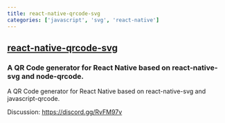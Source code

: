 ```yaml
---
title: react-native-qrcode-svg
categories: ['javascript', 'svg', 'react-native']
---
```

## [react-native-qrcode-svg](https://github.com/awesomejerry/react-native-qrcode-svg)

### A QR Code generator for React Native based on react-native-svg and node-qrcode.


A QR Code generator for React Native based on react-native-svg and javascript-qrcode.

Discussion: https://discord.gg/RvFM97v
